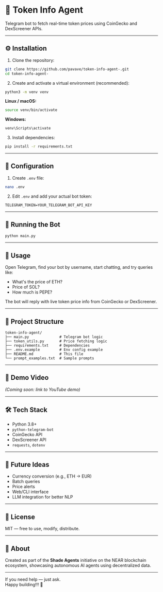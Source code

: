 # 🤖 Token Info Agent

Telegram bot to fetch real-time token prices using CoinGecko and DexScreener APIs.

---

## ⚙️ Installation

1. Clone the repository:

```bash
git clone https://github.com/pavave/token-info-agent-.git
cd token-info-agent-
```

2. Create and activate a virtual environment (recommended):

```bash
python3 -m venv venv
```

**Linux / macOS:**

```bash
source venv/bin/activate
```

**Windows:**

```powershell
venv\Scripts\activate
```

3. Install dependencies:

```bash
pip install -r requirements.txt
```

---

## 🔐 Configuration

1. Create `.env` file:

```bash
nano .env
```

2. Edit `.env` and add your actual bot token:

```env
TELEGRAM_TOKEN=YOUR_TELEGRAM_BOT_API_KEY
```

---

## 🚀 Running the Bot

```bash
python main.py
```

---

## 💬 Usage

Open Telegram, find your bot by username, start chatting, and try queries like:

- What's the price of ETH?
- Price of SOL?
- How much is PEPE?

The bot will reply with live token price info from CoinGecko or DexScreener.

---

## 📁 Project Structure

```
token-info-agent/
├── main.py              # Telegram bot logic
├── token_utils.py       # Price fetching logic
├── requirements.txt     # Dependencies
├── .env.example         # Env config example
├── README.md            # This file
└── prompt_examples.txt  # Sample prompts
```

---

## 🎥 Demo Video

_(Coming soon: link to YouTube demo)_

---

## 🛠 Tech Stack

- Python 3.8+
- `python-telegram-bot`
- CoinGecko API
- DexScreener API
- `requests`, `dotenv`

---

## 🧠 Future Ideas

- Currency conversion (e.g., ETH → EUR)
- Batch queries
- Price alerts
- Web/CLI interface
- LLM integration for better NLP

---

## 📜 License

MIT — free to use, modify, distribute.

---

## 🤝 About

Created as part of the **Shade Agents** initiative on the NEAR blockchain ecosystem, showcasing autonomous AI agents using decentralized data.

---

If you need help — just ask.  
Happy building!!! 🚀
